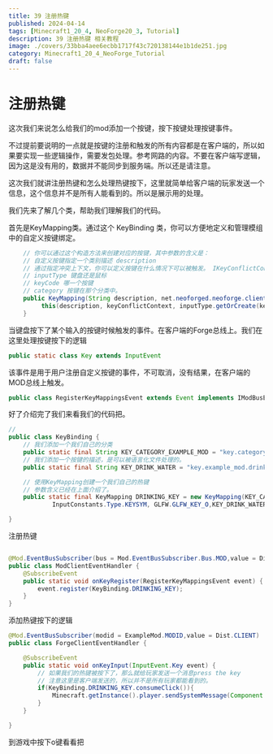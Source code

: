 ```yaml
---
title: 39 注册热键
published: 2024-04-14
tags: [Minecraft1_20_4, NeoForge20_3, Tutorial]
description: 39 注册热键 相关教程
image: ./covers/33bba4aee6ecbb1717f43c720138144e1b1de251.jpg
category: Minecraft1_20_4_NeoForge_Tutorial
draft: false
---
```

# 注册热键

这次我们来说怎么给我们的mod添加一个按键，按下按键处理按键事件。

不过提前要说明的一点就是按键的注册和触发的所有内容都是在客户端的，所以如果要实现一些逻辑操作，需要发包处理。参考网路的内容。不要在客户端写逻辑，因为这是没有用的，数据并不能同步到服务端。所以还是请注意。

这次我们就讲注册热键和怎么处理热键按下，这里就简单给客户端的玩家发送一个信息，这个信息并不是所有人能看到的。所以是展示用的处理。

我们先来了解几个类，帮助我们理解我们的代码。

首先是KeyMapping类。通过这个 KeyBinding 类，你可以方便地定义和管理模组中的自定义按键绑定。

```java
    // 你可以通过这个构造方法来创建对应的按键，其中参数的含义是：
    // 自定义按键指定一个类别描述 description
    // 通过指定冲突上下文，你可以定义按键在什么情况下可以被触发。 IKeyConflictContext
    // inputType 键盘还是鼠标
    // keyCode 哪一个按键
    // category 按键在那个分类中。
    public KeyMapping(String description, net.neoforged.neoforge.client.settings.IKeyConflictContext keyConflictContext, final InputConstants.Type inputType, final int keyCode, String category) {
         this(description, keyConflictContext, inputType.getOrCreate(keyCode), category);
    }

```
当键盘按下了某个输入的按键时候触发的事件。在客户端的Forge总线上。我们在这里处理按键按下的逻辑

```java
public static class Key extends InputEvent
```

该事件是用于用户注册自定义按键的事件，不可取消，没有结果，在客户端的MOD总线上触发。

```java
public class RegisterKeyMappingsEvent extends Event implements IModBusEvent
```

好了介绍完了我们来看我们的代码把。

```java
//
public class KeyBinding {
    // 我们添加一个我们自己的分类
    public static final String KEY_CATEGORY_EXAMPLE_MOD = "key.category.example_mod";
    // 我们添加一个按键的描述，是可以被语言化文件处理的。
    public static final String KEY_DRINK_WATER = "key.example_mod.drink_water";

    // 使用KeyMapping创建一个我们自己的热键
    // 参数含义已经在上面介绍了。
    public static final KeyMapping DRINKING_KEY = new KeyMapping(KEY_CATEGORY_EXAMPLE_MOD, KeyConflictContext.IN_GAME,
            InputConstants.Type.KEYSYM, GLFW.GLFW_KEY_O,KEY_DRINK_WATER);

}
```

注册热键

```java

@Mod.EventBusSubscriber(bus = Mod.EventBusSubscriber.Bus.MOD,value = Dist.CLIENT)
public class ModClientEventHandler {
    @SubscribeEvent
    public static void onKeyRegister(RegisterKeyMappingsEvent event) {
        event.register(KeyBinding.DRINKING_KEY);
    }
}

```

添加热键按下的逻辑

```java
@Mod.EventBusSubscriber(modid = ExampleMod.MODID,value = Dist.CLIENT)
public class ForgeClientEventHandler {

    @SubscribeEvent
    public static void onKeyInput(InputEvent.Key event) {
        // 如果我们的热键被按下了，那么就给玩家发送一个消息press the key
        // 注意这里是客户端发送的，所以并不是所有玩家都能看到的。
        if(KeyBinding.DRINKING_KEY.consumeClick()){
            Minecraft.getInstance().player.sendSystemMessage(Component.literal("Press the key!"));
        }
    }

}

```

到游戏中按下o键看看把
